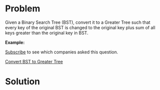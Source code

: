 
# Problem

Given a Binary Search Tree (BST), convert it to a Greater Tree such that every
key of the original BST is changed to the original key plus sum of all keys
greater than the original key in BST.

**Example:**

[Subscribe](/subscribe/) to see which companies asked this question.



[Convert BST to Greater Tree](https://leetcode.com/problems/convert-bst-to-greater-tree)

# Solution



